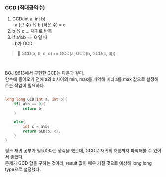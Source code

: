 
### GCD (최대공약수)

1. GCD(int a, int b)    
:  a (큰 수) % b (작은 수) = c
2. b % c ... 재귀로 반복
3. if a%b == 0 일 때    
: b가 GCD

> 🌈 GCD(a, b, c, d) == GCD(a, GCD(b, GCD(c, d)))

<br>

BOJ 9613에서 구현한 GCD는 다음과 같다.	  
함수에 들어오기 전에 a와 b 사이의 min, max를 파악해 미리 a를 max 값으로 설정해주는 작업이 필요하다.


```C++

long long GCD(int a, int b){
    if( a%b == 0){
        return b;
    }

    else{
        int c = a%b;
        return GCD(b, c);
    }
}

```

평소 재귀 공부가 필요하다는 생각을 했는데, GCD로 재귀의 흐름까지 파악해볼 수 있어서 좋았다.	   
문제가 GCD 합을 구하는 것이라, result 값이 매우 커질 것으로 예상해 long long type으로 설정했다.